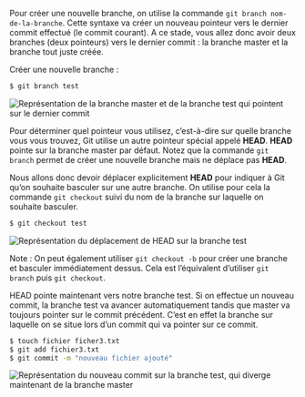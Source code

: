Pour créer une nouvelle branche, on utilise la commande ```git branch nom-de-la-branche```. Cette syntaxe va créer un nouveau pointeur vers le dernier commit effectué (le commit courant). A ce stade, vous allez donc avoir deux branches (deux pointeurs) vers le dernier commit : la branche master et la branche tout juste créée.

Créer une nouvelle branche :

```bash
$ git branch test
```

![Représentation de la branche master et de la branche test qui pointent sur le dernier commit](https://raw.githubusercontent.com/Microleadoff/content/master/lang/fr/courses/Ing%C3%A9nierie/Versionning/GIT/courses/0270%20-%20Cr%C3%A9er%20une%20nouvelle%20branche/images/representation-lien-entre-plusieurs-branches.png)

Pour déterminer quel pointeur vous utilisez, c’est-à-dire sur quelle branche vous vous trouvez, Git utilise un autre pointeur spécial appelé **HEAD**. **HEAD** pointe sur la branche master par défaut. Notez que la commande ```git branch``` permet de créer une nouvelle branche mais ne déplace pas **HEAD**.

Nous allons donc devoir déplacer explicitement **HEAD** pour indiquer à Git qu’on souhaite basculer sur une autre branche. On utilise pour cela la commande ```git checkout``` suivi du nom de la branche sur laquelle on souhaite basculer.

```bash
$ git checkout test
```

![Représentation du déplacement de HEAD sur la branche test](branche-2-image-à-remplacer)

Note : On peut également utiliser ```git checkout -b``` pour créer une branche et basculer immédiatement dessus. Cela est l’équivalent d’utiliser ```git branch``` puis ```git checkout```.

HEAD pointe maintenant vers notre branche test. Si on effectue un nouveau commit, la branche test va avancer automatiquement tandis que master va toujours pointer sur le commit précédent. C’est en effet la branche sur laquelle on se situe lors d’un commit qui va pointer sur ce commit.

```bash
$ touch fichier ficher3.txt
$ git add fichier3.txt
$ git commit -m "nouveau fichier ajouté"
```

![Représentation du nouveau commit sur la branche test, qui diverge maintenant de la branche master](branche-3-image-à-remplacer)